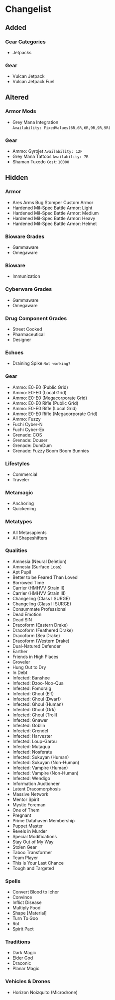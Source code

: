 # Changelist

## Added

### Gear Categories

- Jetpacks

### Gear

- Vulcan Jetpack
- Vulcan Jetpack Fuel

## Altered

### Armor Mods

- Grey Mana Integration  
```Availability: FixedValues(6R,6R,6R,9R,9R,9R)```

### Gear

- Ammo: Gyrojet
```Availability: 12F```
- Grey Mana Tattoos
```Availability: 7R```
- Shaman Tuxedo
```Cost:10000```

## Hidden

### Armor

- Ares Arms Bug Stomper Custom Armor
- Hardened Mil-Spec Battle Armor: Light
- Hardened Mil-Spec Battle Armor: Medium
- Hardened Mil-Spec Battle Armor: Heavy
- Hardened Mil-Spec Battle Armor: Helmet

### Bioware Grades

- Gammaware
- Omegaware

### Bioware

- Immunization

### Cyberware Grades

- Gammaware
- Omegaware

### Drug Component Grades

- Street Cooked
- Pharmaceutical
- Designer

### Echoes

- Draining Spike
```Not working?```

### Gear

- Ammo: E0-E0 (Public Grid)
- Ammo: E0-E0 (Local Grid)
- Ammo: E0-E0 (Megacorporate Grid)
- Ammo: E0-E0 Rifle (Public Grid)
- Ammo: E0-E0 Rifle (Local Grid)
- Ammo: E0-E0 Rifle (Megacorporate Grid)
- Ammo: Fuzzy
- Fuchi Cyber-N
- Fuchi Cyber-Ex
- Grenade: COS
- Grenade: Douser
- Grenade: DumDum
- Grenade: Fuzzy Boom Boom Bunnies

### Lifestyles

- Commercial
- Traveler

### Metamagic

- Anchoring
- Quickening

### Metatypes

- All Metasapients
- All Shapeshifters

### Qualities

- Amnesia (Neural Deletion)
- Amnesia (Surface Loss)
- Apt Pupil
- Better to be Feared Than Loved
- Borrowed Time
- Carrier (HMHVV Strain II)
- Carrier (HMHVV Strain III)
- Changeling (Class I SURGE)
- Changeling (Class II SURGE)
- Consummate Professional
- Dead Emotion
- Dead SIN
- Dracoform (Eastern Drake)
- Dracoform (Feathered Drake)
- Dracoform (Sea Drake)
- Dracoform (Western Drake)
- Dual-Natured Defender
- Earther
- Friends in High Places
- Groveler
- Hung Out to Dry
- In Debt
- Infected: Banshee
- Infected: Dzoo-Noo-Qua
- Infected: Fomoraig
- Infected: Ghoul (Elf)
- Infected: Ghoul (Dwarf)
- Infected: Ghoul (Human)
- Infected: Ghoul (Ork)
- Infected: Ghoul (Troll)
- Infected: Gnawer
- Infected: Goblin
- Infected: Grendel
- Infected: Harvester
- Infected: Loup-Garou
- Infected: Mutaqua
- Infected: Nosferatu
- Infected: Sukuyan (Human)
- Infected: Sukuyan (Non-Human)
- Infected: Vampire (Human)
- Infected: Vampire (Non-Human)
- Infected: Wendigo
- Information Auctioneer
- Latent Dracomorphosis
- Massive Network
- Mentor Spirit
- Mystic Foreman
- One of Them
- Pregnant
- Prime Datahaven Membership
- Puppet Master
- Revels in Murder
- Special Modifications
- Stay Out of My Way
- Stolen Gear
- Taboo Transformer
- Team Player
- This Is Your Last Chance
- Tough and Targeted

### Spells

- Convert Blood to Ichor
- Convince
- Inflict Disease
- Multiply Food
- Shape [Material]
- Turn To Goo
- Rot
- Spirit Pact

### Traditions

- Dark Magic
- Elder God
- Draconic
- Planar Magic

### Vehicles & Drones

- Horizon Noizquito (Microdrone)
